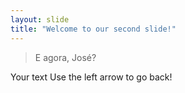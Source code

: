 ```yaml
---
layout: slide
title: "Welcome to our second slide!"
---
```


> E agora, José?

Your text
Use the left arrow to go back!
